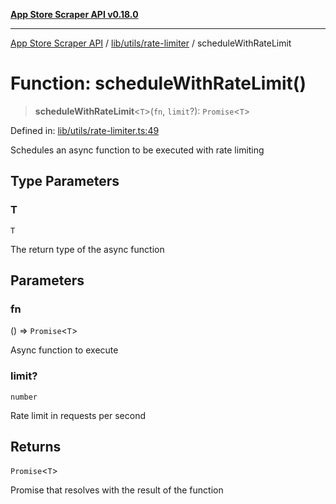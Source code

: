[**App Store Scraper API v0.18.0**](../../../../README.md)

***

[App Store Scraper API](../../../../modules.md) / [lib/utils/rate-limiter](../README.md) / scheduleWithRateLimit

# Function: scheduleWithRateLimit()

> **scheduleWithRateLimit**\<`T`\>(`fn`, `limit`?): `Promise`\<`T`\>

Defined in: [lib/utils/rate-limiter.ts:49](https://github.com/facundoolano/app-store-scraper/blob/7e1baf8350e9d5936df88e03bdbb2e2ecea26d48/lib/utils/rate-limiter.ts#L49)

Schedules an async function to be executed with rate limiting

## Type Parameters

### T

`T`

The return type of the async function

## Parameters

### fn

() => `Promise`\<`T`\>

Async function to execute

### limit?

`number`

Rate limit in requests per second

## Returns

`Promise`\<`T`\>

Promise that resolves with the result of the function
